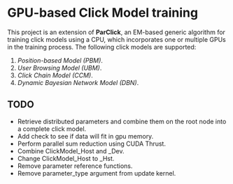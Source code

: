 # GPU-based Click Model training

This project is an extension of **ParClick**, an EM-based generic algorithm for
training click models using a CPU, which incorporates one or multiple GPUs in
the training process. The following click models are supported:

1. *Position-based Model (PBM)*.
2. *User Browsing Model (UBM)*.
3. *Click Chain Model (CCM)*.
4. *Dynamic Bayesian Network Model (DBN)*.

## TODO

- Retrieve distributed parameters and combine them on the root node into a complete click model.
- Add check to see if data will fit in gpu memory.
- Perform parallel sum reduction using CUDA Thrust.
- Combine ClickModel_Host and _Dev.
- Change ClickModel_Host to _Hst.
- Remove parameter reference functions.
- Remove parameter_type argument from update kernel.
